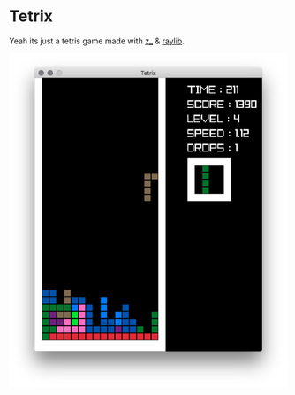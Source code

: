 # Tetrix

Yeah its just a tetris game made with [z_](https://github.com/zakarouf/z_) & [raylib](https://github.com/raysan5/raylib).

![xp1](./docs/xp1.png)
